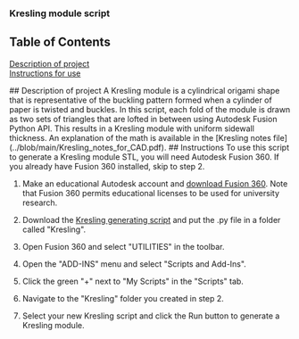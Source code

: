### Kresling module script
## Table of Contents  
[Description of project](#description)  
[Instructions for use](#instructions)  

<a name="description"/>
## Description of project
A Kresling module is a cylindrical origami shape that is representative of the buckling pattern formed when a cylinder of paper is twisted and buckles. In this script, each fold of the module is drawn as two sets of triangles that are lofted in between using Autodesk Fusion Python API. This results in a Kresling module with uniform sidewall thickness. An explanation of the math is available in the [Kresling notes file](../blob/main/Kresling_notes_for_CAD.pdf). 

<a name="instructions"/>
## Instructions
To use this script to generate a Kresling module STL, you will need Autodesk Fusion 360. If you already have Fusion 360 installed, skip to step 2.

1. Make an educational Autodesk account and [download Fusion 360](https://www.autodesk.com/products/fusion-360/education). Note that Fusion 360 permits educational licenses to be used for university research. 

2. Download the [Kresling generating script](../blob/main/Kresling.py) and put the .py file in a folder called "Kresling". 

3. Open Fusion 360 and select "UTILITIES" in the toolbar. 

4. Open the "ADD-INS" menu and select "Scripts and Add-Ins". 

5. Click the green "+" next to "My Scripts" in the "Scripts" tab. 

6. Navigate to the "Kresling" folder you created in step 2. 

7. Select your new Kresling script and click the Run button to generate a Kresling module. 
